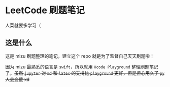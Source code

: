 # LeetCode 刷题笔记

人菜就要多学习（

## 这是什么

这是 mizu 刷题整理的笔记，建立这个 repo 就是为了监督自己天天刷题啦！

因为 mizu 最熟悉的语言是 `swift`，所以就用 `Xcode Playground` 整理刷题笔记了。~~虽然 `jupyter` 对 `md` 和 `latex` 的支持比 `playground` 更好，但是担心用久了 `py` 人会变傻 xd~~
